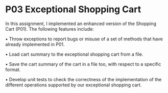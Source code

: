 # P03 Exceptional Shopping Cart
In this assignment, I implemented an enhanced version of the Shopping Cart (P01).
The following features include:

• Throw exceptions to report bugs or misuse of a set of methods that have already
implemented in P01.

• Load cart summary to the exceptional shopping cart from a file.

• Save the cart summary of the cart in a file too, with respect to a specific format.

• Develop unit tests to check the correctness of the implementation of the different operations
supported by our exceptional shopping cart.
